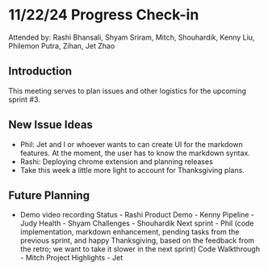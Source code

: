 # 11/22/24 Progress Check-in
Attended by: Rashi Bhansali, Shyam Sriram, Mitch, Shouhardik, Kenny Liu, Philemon Putra, Zihan, Jet Zhao

## Introduction
This meeting serves to plan issues and other logistics for the upcoming sprint #3.

## New Issue Ideas
- Phil: Jet and I or whoever wants to can create UI for the markdown features. At the moment, the user has to know the markdown syntax.
- Rashi: Deploying chrome extension and planning releases
- Take this week a little more light to account for Thanksgiving plans.
  
## Future Planning
- Demo video recording
Status - Rashi
Product Demo - Kenny
Pipeline - Judy
Health - Shyam
Challenges - Shouhardik
Next sprint - Phil (code implementation, markdown enhancement, pending tasks from the previous sprint, and happy Thanksgiving, based on the feedback from the retro; we want to take it slower in the next sprint)
Code Walkthrough - Mitch
Project Highlights - Jet
